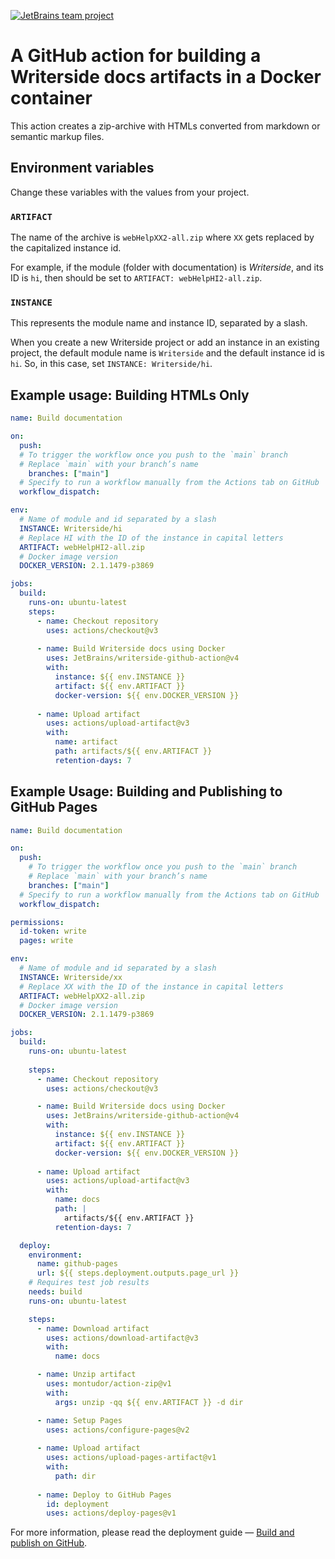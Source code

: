 [![JetBrains team project](https://jb.gg/badges/team.svg)](https://confluence.jetbrains.com/display/ALL/JetBrains+on+GitHub)


# A GitHub action for building a Writerside docs artifacts in a Docker container

This action creates a zip-archive with HTMLs converted from markdown or semantic markup files.

## Environment variables

Change these variables with the values from your project.

### `ARTIFACT`

The name of the archive is `webHelpXX2-all.zip` where `XX` gets replaced by the capitalized instance id.

For example, if the module (folder with documentation) is *Writerside*, and its ID is `hi`, then should be set to `ARTIFACT: webHelpHI2-all.zip`.

### `INSTANCE`

This represents the module name and instance ID, separated by a slash.

When you create a new Writerside project or add an instance in an existing project, the default module name is `Writerside` and the default instance id is `hi`. 
So, in this case, set `INSTANCE: Writerside/hi`.

## Example usage: Building HTMLs Only

```yml
name: Build documentation

on:
  push:
  # To trigger the workflow once you push to the `main` branch
  # Replace `main` with your branch’s name
    branches: ["main"]
  # Specify to run a workflow manually from the Actions tab on GitHub
  workflow_dispatch:

env:
  # Name of module and id separated by a slash
  INSTANCE: Writerside/hi
  # Replace HI with the ID of the instance in capital letters
  ARTIFACT: webHelpHI2-all.zip
  # Docker image version
  DOCKER_VERSION: 2.1.1479-p3869

jobs:
  build:
    runs-on: ubuntu-latest
    steps:
      - name: Checkout repository
        uses: actions/checkout@v3
      
      - name: Build Writerside docs using Docker
        uses: JetBrains/writerside-github-action@v4
        with:
          instance: ${{ env.INSTANCE }}
          artifact: ${{ env.ARTIFACT }}
          docker-version: ${{ env.DOCKER_VERSION }}
      
      - name: Upload artifact
        uses: actions/upload-artifact@v3
        with:
          name: artifact
          path: artifacts/${{ env.ARTIFACT }}
          retention-days: 7
```


## Example Usage: Building and Publishing to GitHub Pages

```yml
name: Build documentation

on:
  push:
    # To trigger the workflow once you push to the `main` branch
    # Replace `main` with your branch’s name
    branches: ["main"]
  # Specify to run a workflow manually from the Actions tab on GitHub
  workflow_dispatch:

permissions:
  id-token: write
  pages: write

env:
  # Name of module and id separated by a slash
  INSTANCE: Writerside/xx
  # Replace XX with the ID of the instance in capital letters
  ARTIFACT: webHelpXX2-all.zip
  # Docker image version
  DOCKER_VERSION: 2.1.1479-p3869

jobs:
  build:
    runs-on: ubuntu-latest
    
    steps:
      - name: Checkout repository
        uses: actions/checkout@v3

      - name: Build Writerside docs using Docker
        uses: JetBrains/writerside-github-action@v4
        with:
          instance: ${{ env.INSTANCE }}
          artifact: ${{ env.ARTIFACT }}
          docker-version: ${{ env.DOCKER_VERSION }}
        
      - name: Upload artifact
        uses: actions/upload-artifact@v3
        with:
          name: docs
          path: |
            artifacts/${{ env.ARTIFACT }}
          retention-days: 7

  deploy:
    environment:
      name: github-pages
      url: ${{ steps.deployment.outputs.page_url }}
    # Requires test job results
    needs: build
    runs-on: ubuntu-latest

    steps:
      - name: Download artifact
        uses: actions/download-artifact@v3
        with:
          name: docs

      - name: Unzip artifact
        uses: montudor/action-zip@v1
        with:
          args: unzip -qq ${{ env.ARTIFACT }} -d dir

      - name: Setup Pages
        uses: actions/configure-pages@v2
      
      - name: Upload artifact
        uses: actions/upload-pages-artifact@v1
        with:
          path: dir
      
      - name: Deploy to GitHub Pages
        id: deployment
        uses: actions/deploy-pages@v1
```
For more information, please read the deployment guide — [Build and publish on GitHub](https://plugins.jetbrains.com/plugin/20158-writerside/docs/deploy-docs-to-github-pages.html).


